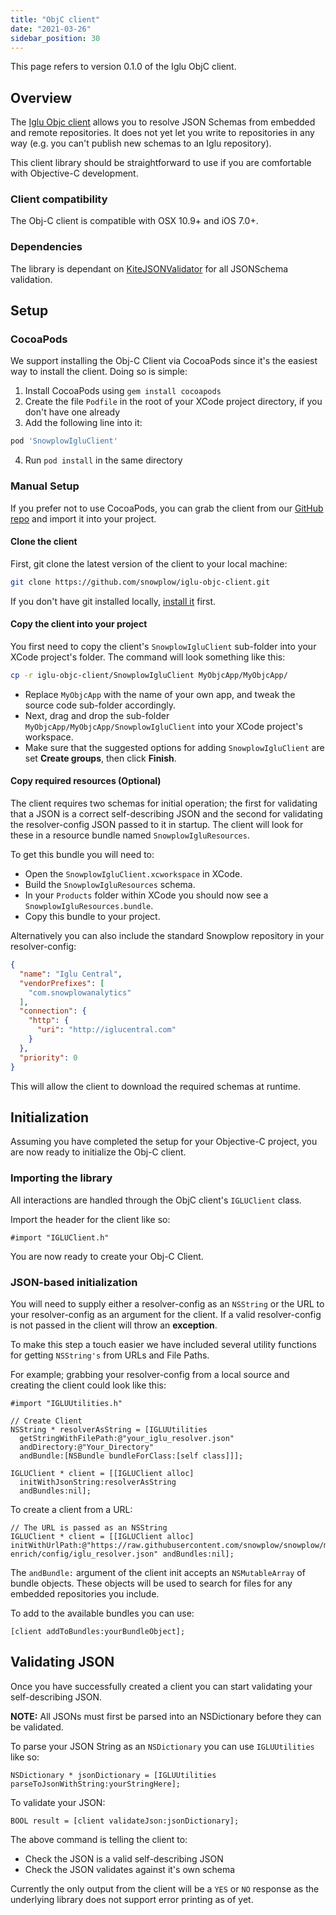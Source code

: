 ```yaml
---
title: "ObjC client"
date: "2021-03-26"
sidebar_position: 30
---
```


This page refers to version 0.1.0 of the Iglu ObjC client.

## Overview

The [Iglu Objc client](https://github.com/snowplow/iglu-objc-client) allows you to resolve JSON Schemas from embedded and remote repositories. It does not yet let you write to repositories in any way (e.g. you can't publish new schemas to an Iglu repository).

This client library should be straightforward to use if you are comfortable with Objective-C development.

### Client compatibility

The Obj-C client is compatible with OSX 10.9+ and iOS 7.0+.

### Dependencies

The library is dependant on  [KiteJSONValidator](https://github.com/samskiter/KiteJSONValidator) for all JSONSchema validation.

## Setup

### CocoaPods

We support installing the Obj-C Client via CocoaPods since it's the easiest way to install the client. Doing so is simple:

1. Install CocoaPods using `gem install cocoapods`
2. Create the file `Podfile` in the root of your XCode project directory, if you don't have one already
3. Add the following line into it:

```ruby
pod 'SnowplowIgluClient'
```

4. Run `pod install` in the same directory

### Manual Setup

If you prefer not to use CocoaPods, you can grab the client from our [GitHub repo](https://github.com/snowplow/iglu-objc-client.git) and import it into your project.

#### Clone the client

First, git clone the latest version of the client to your local machine:

```bash
git clone https://github.com/snowplow/iglu-objc-client.git
```

If you don't have git installed locally, [install it](http://git-scm.com/downloads) first.

#### Copy the client into your project

You first need to copy the client's `SnowplowIgluClient` sub-folder into your XCode project's folder. The command will look something like this:

```bash
cp -r iglu-objc-client/SnowplowIgluClient MyObjcApp/MyObjcApp/
```

- Replace `MyObjcApp` with the name of your own app, and tweak the source code sub-folder accordingly.
- Next, drag and drop the sub-folder `MyObjcApp/MyObjcApp/SnowplowIgluClient` into your XCode project's workspace.
- Make sure that the suggested options for adding `SnowplowIgluClient` are set **Create groups**, then click **Finish**.

#### Copy required resources (Optional)

The client requires two schemas for initial operation; the first for validating that a JSON is a correct self-describing JSON and the second for validating the resolver-config JSON passed to it in startup. The client will look for these in a resource bundle named `SnowplowIgluResources`.

To get this bundle you will need to:

- Open the `SnowplowIgluClient.xcworkspace` in XCode.
- Build the `SnowplowIgluResources` schema.
- In your `Products` folder within XCode you should now see a `SnowplowIgluResources.bundle`.
- Copy this bundle to your project.

Alternatively you can also include the standard Snowplow repository in your resolver-config:

```json
{
  "name": "Iglu Central",
  "vendorPrefixes": [
    "com.snowplowanalytics"
  ],
  "connection": {
    "http": {
      "uri": "http://iglucentral.com"
    }
  },
  "priority": 0
}
```

This will allow the client to download the required schemas at runtime.

## Initialization

Assuming you have completed the setup for your Objective-C project, you are now ready to initialize the Obj-C client.

### Importing the library

All interactions are handled through the ObjC client's `IGLUClient` class.

Import the header for the client like so:

```objc
#import "IGLUClient.h"
```

You are now ready to create your Obj-C Client.

### JSON-based initialization

You will need to supply either a resolver-config as an `NSString` or the URL to your resolver-config as an argument for the client. If a valid resolver-config is not passed in the client will throw an **exception**.

To make this step a touch easier we have included several utility functions for getting `NSString's` from URLs and File Paths.

For example; grabbing your resolver-config from a local source and creating the client could look like this:

```objc
#import "IGLUUtilities.h"

// Create Client
NSString * resolverAsString = [IGLUUtilities
  getStringWithFilePath:@"your_iglu_resolver.json"
  andDirectory:@"Your_Directory" 
  andBundle:[NSBundle bundleForClass:[self class]]];

IGLUClient * client = [[IGLUClient alloc]
  initWithJsonString:resolverAsString
  andBundles:nil];
```

To create a client from a URL:

```objc
// The URL is passed as an NSString
IGLUClient * client = [[IGLUClient alloc] initWithUrlPath:@"https://raw.githubusercontent.com/snowplow/snowplow/master/3-enrich/config/iglu_resolver.json" andBundles:nil];
```

The `andBundle:` argument of the client init accepts an `NSMutableArray` of bundle objects. These objects will be used to search for files for any embedded repositories you include.

To add to the available bundles you can use:

```objc
[client addToBundles:yourBundleObject];
```

## Validating JSON

Once you have successfully created a client you can start validating your self-describing JSON.

**NOTE:** All JSONs must first be parsed into an NSDictionary before they can be validated.

To parse your JSON String as an `NSDictionary` you can use `IGLUUtilities` like so:

```objc
NSDictionary * jsonDictionary = [IGLUUtilities parseToJsonWithString:yourStringHere];
```

To validate your JSON:

```objc
BOOL result = [client validateJson:jsonDictionary];
```

The above command is telling the client to:

- Check the JSON is a valid self-describing JSON
- Check the JSON validates against it's own schema

Currently the only output from the client will be a `YES` or `NO` response as the underlying library does not support error printing as of yet.
